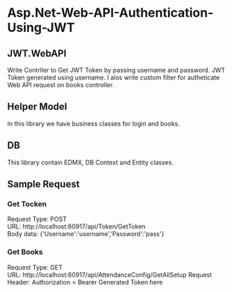 # Asp.Net-Web-API-Authentication-Using-JWT

## JWT.WebAPI
Write Contrller to Get JWT Token by passing username and password. JWT Token generated using username. I alos write custom filter for autheticate Web API request on books controller.

## Helper Model
In this library we have business classes for login and books.

## DB
This library contain EDMX, DB Context and Entity classes.

## Sample Request

### Get Tocken
 Request Type: POST  
 URL: http://localhost:60917/api/Token/GetToken  
 Body data: {'Username':'username','Password':'pass'}

### Get Books
Request Type: GET  
URL: http://localhost:60917/api/AttendanceConfig/GetAllSetup 
Request Header: Authorization = Bearer Generated Token here

